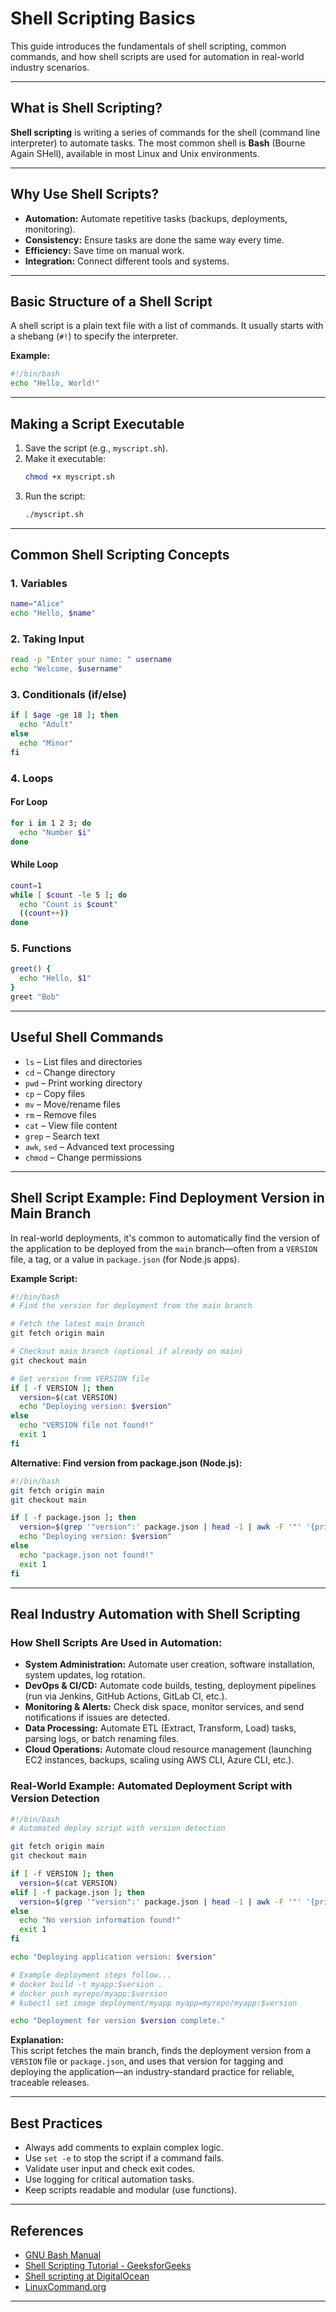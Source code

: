 # Shell Scripting Basics

This guide introduces the fundamentals of shell scripting, common commands, and how shell scripts are used for automation in real-world industry scenarios.

---

## What is Shell Scripting?

**Shell scripting** is writing a series of commands for the shell (command line interpreter) to automate tasks. The most common shell is **Bash** (Bourne Again SHell), available in most Linux and Unix environments.

---

## Why Use Shell Scripts?

- **Automation:** Automate repetitive tasks (backups, deployments, monitoring).
- **Consistency:** Ensure tasks are done the same way every time.
- **Efficiency:** Save time on manual work.
- **Integration:** Connect different tools and systems.

---

## Basic Structure of a Shell Script

A shell script is a plain text file with a list of commands. It usually starts with a shebang (`#!`) to specify the interpreter.

**Example:**
```bash
#!/bin/bash
echo "Hello, World!"
```

---

## Making a Script Executable

1. Save the script (e.g., `myscript.sh`).
2. Make it executable:
   ```bash
   chmod +x myscript.sh
   ```
3. Run the script:
   ```bash
   ./myscript.sh
   ```

---

## Common Shell Scripting Concepts

### 1. Variables

```bash
name="Alice"
echo "Hello, $name"
```

### 2. Taking Input

```bash
read -p "Enter your name: " username
echo "Welcome, $username"
```

### 3. Conditionals (if/else)

```bash
if [ $age -ge 18 ]; then
  echo "Adult"
else
  echo "Minor"
fi
```

### 4. Loops

#### For Loop
```bash
for i in 1 2 3; do
  echo "Number $i"
done
```

#### While Loop
```bash
count=1
while [ $count -le 5 ]; do
  echo "Count is $count"
  ((count++))
done
```

### 5. Functions

```bash
greet() {
  echo "Hello, $1"
}
greet "Bob"
```

---

## Useful Shell Commands

- `ls` – List files and directories
- `cd` – Change directory
- `pwd` – Print working directory
- `cp` – Copy files
- `mv` – Move/rename files
- `rm` – Remove files
- `cat` – View file content
- `grep` – Search text
- `awk`, `sed` – Advanced text processing
- `chmod` – Change permissions

---

## Shell Script Example: Find Deployment Version in Main Branch

In real-world deployments, it's common to automatically find the version of the application to be deployed from the `main` branch—often from a `VERSION` file, a tag, or a value in `package.json` (for Node.js apps).

**Example Script:**
```bash
#!/bin/bash
# Find the version for deployment from the main branch

# Fetch the latest main branch
git fetch origin main

# Checkout main branch (optional if already on main)
git checkout main

# Get version from VERSION file
if [ -f VERSION ]; then
  version=$(cat VERSION)
  echo "Deploying version: $version"
else
  echo "VERSION file not found!"
  exit 1
fi
```

**Alternative: Find version from package.json (Node.js):**
```bash
#!/bin/bash
git fetch origin main
git checkout main

if [ -f package.json ]; then
  version=$(grep '"version":' package.json | head -1 | awk -F '"' '{print $4}')
  echo "Deploying version: $version"
else
  echo "package.json not found!"
  exit 1
fi
```

---

## Real Industry Automation with Shell Scripting

### How Shell Scripts Are Used in Automation:

- **System Administration:** Automate user creation, software installation, system updates, log rotation.
- **DevOps & CI/CD:** Automate code builds, testing, deployment pipelines (run via Jenkins, GitHub Actions, GitLab CI, etc.).
- **Monitoring & Alerts:** Check disk space, monitor services, and send notifications if issues are detected.
- **Data Processing:** Automate ETL (Extract, Transform, Load) tasks, parsing logs, or batch renaming files.
- **Cloud Operations:** Automate cloud resource management (launching EC2 instances, backups, scaling using AWS CLI, Azure CLI, etc.).

### Real-World Example: Automated Deployment Script with Version Detection

```bash
#!/bin/bash
# Automated deploy script with version detection

git fetch origin main
git checkout main

if [ -f VERSION ]; then
  version=$(cat VERSION)
elif [ -f package.json ]; then
  version=$(grep '"version":' package.json | head -1 | awk -F '"' '{print $4}')
else
  echo "No version information found!"
  exit 1
fi

echo "Deploying application version: $version"

# Example deployment steps follow...
# docker build -t myapp:$version .
# docker push myrepo/myapp:$version
# kubectl set image deployment/myapp myapp=myrepo/myapp:$version

echo "Deployment for version $version complete."
```

**Explanation:**  
This script fetches the main branch, finds the deployment version from a `VERSION` file or `package.json`, and uses that version for tagging and deploying the application—an industry-standard practice for reliable, traceable releases.

---

## Best Practices

- Always add comments to explain complex logic.
- Use `set -e` to stop the script if a command fails.
- Validate user input and check exit codes.
- Use logging for critical automation tasks.
- Keep scripts readable and modular (use functions).

---

## References

- [GNU Bash Manual](https://www.gnu.org/software/bash/manual/)
- [Shell Scripting Tutorial - GeeksforGeeks](https://www.geeksforgeeks.org/introduction-to-shell-scripting/)
- [Shell scripting at DigitalOcean](https://www.digitalocean.com/community/tutorial_series/how-to-write-shell-scripts)
- [LinuxCommand.org](https://linuxcommand.org/)

---
